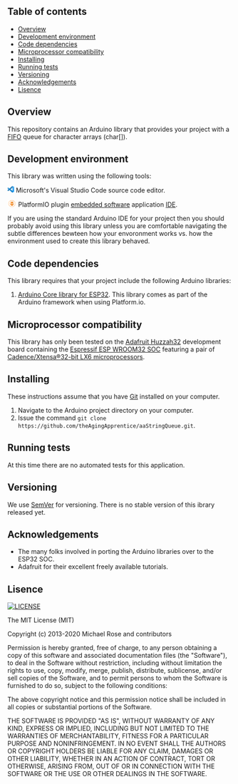 
## Table of contents
* [Overview](#Overview)
* [Development environment](#Development-environment)
* [Code dependencies](#Code-dependencies)
* [Microprocessor compatibility](#Microprocessor-compatibility)
* [Installing](#Installing)
* [Running tests](#Running-tests)
* [Versioning](#Versioning)
* [Acknowledgements](#Acknowledgements)
* [Lisence](#Lisence)

## Overview
This repository contains an Arduino library that provides your project with a [FIFO](https://en.wikipedia.org/wiki/FIFO_(computing_and_electronics)) queue for character arrays (char[]).

## Development environment
This library was written using the following tools:

[<img src="/img/vscLogo.png" width="15" height="15">](https://code.visualstudio.com/docs) Microsoft's Visual Studio Code source code editor. 

[<img src="/img/pioLogo.png" width="20" height="15">](https://platformio.org/) PlatformIO plugin [embedded software](https://en.wikipedia.org/wiki/Embedded_software) application [IDE](https://en.wikipedia.org/wiki/Integrated_development_environment). 

If you are using the standard Arduino IDE for your project then you should probably avoid using this library unless you are comfortable navigating the subtle differences bewteen how your envoronment works vs. how the environment used to create this library behaved.

## Code dependencies
This library requires that your project include the following Arduino libraries:

1. [Arduino Core library for ESP32](https://github.com/espressif/arduino-esp32). This library comes as part of the Arduino framework when using Platform.io.

## Microprocessor compatibility
This library has only been tested on the [Adafruit Huzzah32](https://learn.adafruit.com/adafruit-huzzah32-esp32-feather) development board containing the [Espressif ESP WROOM32 SOC](https://www.espressif.com/sites/default/files/documentation/esp32_datasheet_en.pdf) featuring a pair of [Cadence/Xtensa®32-bit LX6 microprocessors](https://mirrobo.ru/wp-content/uploads/2016/11/Cadence_Tensillica_Xtensa_LX6_ds.pdf). 

## Installing
These instructions assume that you have [Git](https://git-scm.com/) installed on your computer.

1. Navigate to the Arduino project directory on your computer.
2. Issue the command `git clone https://github.com/theAgingApprentice/aaStringQueue.git`.

## Running tests

At this time there are no automated tests for this application.

## Versioning

We use [SemVer](http://semver.org/) for versioning. There is no stable version of this ibrary released yet. 

## Acknowledgements

* The many folks involved in porting the Arduino libraries over to the ESP32 SOC.
* Adafruit for their excellent freely available tutorials.

## Lisence
[![LICENSE](https://img.shields.io/badge/license-MIT-lightgrey.svg)](https://raw.githubusercontent.com/mmistakes/minimal-mistakes/master/LICENSE)

The MIT License (MIT)

Copyright (c) 2013-2020 Michael Rose and contributors

Permission is hereby granted, free of charge, to any person obtaining a copy of this software and associated documentation files (the "Software"), to deal in the Software without restriction, including without limitation the rights to use, copy, modify, merge, publish, distribute, sublicense, and/or sell copies of the Software, and to permit persons to whom the Software is furnished to do so, subject to the following conditions:

The above copyright notice and this permission notice shall be included in all copies or substantial portions of the Software.

THE SOFTWARE IS PROVIDED "AS IS", WITHOUT WARRANTY OF ANY KIND, EXPRESS OR IMPLIED, INCLUDING BUT NOT LIMITED TO THE WARRANTIES OF MERCHANTABILITY, FITNESS FOR A PARTICULAR PURPOSE AND NONINFRINGEMENT. IN NO EVENT SHALL THE AUTHORS OR COPYRIGHT HOLDERS BE LIABLE FOR ANY CLAIM, DAMAGES OR OTHER LIABILITY, WHETHER IN AN ACTION OF CONTRACT, TORT OR OTHERWISE, ARISING FROM, OUT OF OR IN CONNECTION WITH THE SOFTWARE OR THE USE OR OTHER DEALINGS IN THE SOFTWARE.
